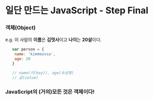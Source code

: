 # 일단 만드는 JavaScript - Step Final

### 객체(Object)
e.g.
이 사람의 **이름**은 **김멋사**이고 **나이**는 **20살**이다.
```javascript
   var person = {
    name: 'kimmeossa',
    age: 20
   }

   // name(키(key)), age(속성명)
   // 값(value)
```

### JavaScript의 (거의)모든 것은 객체이다!